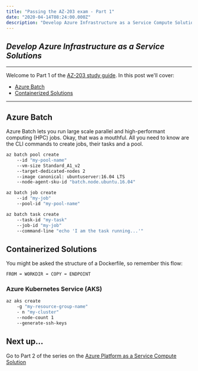 ```yaml
---
title: "Passing the AZ-203 exam - Part 1"
date: "2020-04-14T08:24:00.000Z"
description: "Develop Azure Infrastructure as a Service Compute Solution - Study Guide"
---
```

## *Develop Azure Infrastructure as a Service Solutions*
---

 Welcome to Part 1 of the [AZ-203 study guide](../passing-az-203-exam/). In this post we'll cover:

- [Azure Batch](#azure-batch)
- [Containerized Solutions](#containerized-solutions)

---

## Azure Batch

Azure Batch lets you run large scale parallel and high-performant computing (HPC) jobs. Okay, that was a mouthful. All you need to know are the CLI commands to create jobs, their tasks and a pool.

``` bash
az batch pool create 
    --id "my-pool-name" 
    --vm-size Standard_A1_v2 
    --target-dedicated-nodes 2
    --image canonical: ubuntuserver:16.04 LTS
    --node-agent-sku-id "batch.node.ubuntu.16.04"
```

``` bash
az batch job create 
    --id "my-job"                          
    --pool-id "my-pool-name"
```

``` bash
az batch task create 
    --task-id "my-task"
    --job-id "my-job"
    --command-line "echo 'I am the task running...'"
```

## Containerized Solutions

You might be asked the structure of a Dockerfile, so remember this flow: 

` FROM ➡️ WORKDIR ➡️ COPY ➡️ ENDPOINT `

### Azure Kubernetes Service (AKS)

```bash
az aks create 
    -g "my-resource-group-name"
    - n "my-cluster"
    --node-count 1
    --generate-ssh-keys
```

## Next up...

Go to Part 2 of the series on the [Azure Platform as a Service Compute Solution](../passing-az-203-p2-azure-platform-as-service-compute)